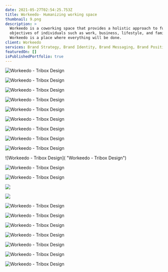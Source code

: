 ```yaml
---
date: 2021-05-27T02:54:25.753Z
title: Workeedo- Humanizing working space
thumbnail: 9.png
description: >
  Workeedo is a coworking space that provides a holistic approach to fulfill the
  objectives of individuals such as work, business, lifestyle, and family.
  Workeedo is a place where everything will be done. 
client: Workeedo
services: Brand Strategy, Brand Identity, Brand Messaging, Brand Positioning
featuredOn: []
isPublishedPortfolio: true
---
```

![Workeedo - Tribox Design](0.png "Workeedo - Tribox Design")

![Workeedo - Tribox Design](1.png "Workeedo - Tribox Design")

![Workeedo - Tribox Design](5.png "Workeedo - Tribox Design")

![Workeedo - Tribox Design](2.png "Workeedo - Tribox Design")

![Workeedo - Tribox Design](3.1.png "Workeedo - Tribox Design")

![Workeedo - Tribox Design](3.png "Workeedo - Tribox Design")

![Workeedo - Tribox Design](4.1.png "Workeedo - Tribox Design")

![Workeedo - Tribox Design](4.png "Workeedo - Tribox Design")

![Workeedo - Tribox Design](5.png "Workeedo - Tribox Design")

![Workeedo - Tribox Design]( "Workeedo - Tribox Design")

![Workeedo - Tribox Design](7.png "Workeedo - Tribox Design")

![Workeedo - Tribox Design](6.png "Workeedo - Tribox Design")

![](7.png)

![](8.png)

![Workeedo - Tribox Design](9.png "Workeedo - Tribox Design")

![Workeedo - Tribox Design](10.png "Workeedo - Tribox Design")

![Workeedo - Tribox Design](11.png "Workeedo - Tribox Design")

![Workeedo - Tribox Design](12.png "Workeedo - Tribox Design")

![Workeedo - Tribox Design](13.png "Workeedo - Tribox Design")

![Workeedo - Tribox Design](14.png "Workeedo - Tribox Design")

![Workeedo - Tribox Design](15.png "Workeedo - Tribox Design")